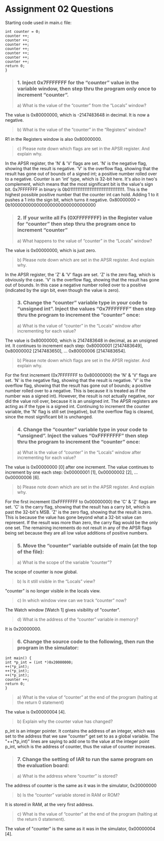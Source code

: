 # Assignment 02 Questions
Starting code used in main.c file:

```int main() {
int counter = 0;
counter ++;
counter ++;
counter ++;
counter ++;
counter ++;
counter ++;
counter ++;
return 0;
}
```

>### 1. Inject 0x7FFFFFFF for the “counter” value in the variable window, then step thru the program only once to increment “counter”.
> a) What is the value of the “counter” from the “Locals” window?

The value is 0x80000000, which is -2147483648 in decimal. It is now a negative.

> b) What is the value of the “counter” in the “Registers” window?

R1 in the Registers window is also 0x80000000.

> c) Please note down which flags are set in the APSR register. And explain why.

In the APSR register, the 'N' & 'V' flags are set. 'N' is the negative flag, showing that the result is negative. 'V' is the overflow flag, showing that the result has gone out of bounds of a signed int; a positive number rolled over to a negative. Counter is an 'int' type, which is 32-bit here. It's also in two's complement, which means that the most significant bit is the value's sign bit. 0x7FFFFFFF in binary is 0b01111111111111111111111111111111. This is the highest possible positive number that the counter int can hold. Adding 1 to it pushes a 1 into the sign bit, which turns it negative. 0x80000000 = 0b10000000000000000000000000000000

>### 2. If your write all Fs (0XFFFFFFFF) in the Register value for “counter” then step thru the program once to increment “counter”
> a) What happens to the value of “counter” in the “Locals” window?

The value is 0x00000000, which is just zero.

> b) Please note down which are set in the APSR register. And explain why.

In the APSR register, the 'Z' & 'V' flags are set. 'Z' is the zero flag, which is obviously the case. 'V' is the overflow flag, showing that the result has gone out of bounds. In this case a negative number rolled over to a positive (indicated by the sign bit, even though the value is zero).

>### 3. Change the “counter” variable type in your code to “unsigned int”. Inject the values “0x7FFFFFFF” then step thru the program to increment the “counter” once:
> a) What is the value of “counter” in the “Locals” window after incrementing for each value?

The value is 0x80000000, which is 2147483648 in decimal, as an unsigned int. It continues to increment each step: 0x80000001 [2147483649], 0x80000002 [2147483650], ... 0x80000006 [2147483654].

> b) Please note down which flags are set in the APSR register. And explain why.

For the first increment (0x7FFFFFFF to 0x80000000) the 'N' & 'V' flags are set. 'N' is the negative flag, showing that the result is negative. 'V' is the overflow flag, showing that the result has gone out of bounds; a positive number rolled over to a negative. This is because it is treated as if the number was a signed int). However, the result is not actually negative, nor did the value roll over, because it is an unsigned int. The APSR registers are acting as if the type is a signed int. Continuing to increment the counter variable, the 'N' flag is still set (negative), but the overflow flag is cleared, since the most significant bit is unchanged.


>### 4. Change the “counter” variable type in your code to “unsigned”. Inject the values “0xFFFFFFFF” then step thru the program to increment the “counter” once:
>a) What is the value of “counter” in the “Locals” window after incrementing for each value?

The value is 0x00000000 [0] after one increment. The value continues to increment by one each step: 0x00000001 [1], 0x00000002 [2], ... 0x00000006 [6].

>b) Please note down which are set in the APSR register. And explain why.

For the first increment (0xFFFFFFFF to 0x00000000) the 'C' & 'Z' flags are set. 'C' is the carry flag, showing that the result has a carry bit, which is past the 32-bit's MSB. 'Z' is the zero flag, showing that the result is zero. This is because the value has gone beyond what a 32-bit value can represent. If the result was more than zero, the carry flag would be the only one set. The remaining increments do not result in any of the APSR flags being set because they are all low value additions of positive numbers.


>### 5. Move the “counter” variable outside of main (at the top of the file):
>a) What is the scope of the variable “counter”?

The scope of counter is now global.

>b) Is it still visible in the “Locals” view?

"counter" is no longer visible in the locals view.

>c) In which window view can we track “counter” now?

The Watch window [Watch 1] gives visibility of "counter".

>d) What is the address of the “counter” variable in memory?

It is 0x20000000.

>### 6. Change the source code to the following, then run the program in the simulator:

```int counter = 0x0;
int main() {
int *p_int = (int *)0x20000000;
++(*p_int);
++(*p_int);
++(*p_int);
counter ++;
return 0;
}
```

>a) What is the value of “counter” at the end of the program (halting at the return 0 statement)

The value is 0x00000004 [4].

>b) Explain why the counter value has changed?

p_int is an integer pointer. It contains the address of an integer, which was set to the address that we saw "counter" get set to as a global variable. The "++(*p_int)" lines are saying to add one to the value at the integer point p_int, which is the address of counter, thus the value of counter increases.

>### 7. Change the setting of IAR to run the same program on the evaluation board:

>a) What is the address where “counter” is stored?

The address of counter is the same as it was in the simulator, 0x20000000

>b) Is the “counter” variable stored in RAM or ROM?

It is stored in RAM, at the very first address.

>c) What is the value of “counter” at the end of the program (halting at the return 0 statement).

The value of "counter" is the same as it was in the simulator, 0x00000004 [4].
